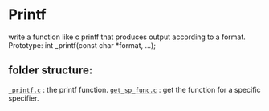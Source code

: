 # Printf

write a function like c printf that produces output according to a format.
Prototype: int \_printf(const char \*format, ...);

## folder structure:

[`_printf.c`](./_printf.c) : the printf function.
[`get_sp_func.c`](./_get.sp_func.c) : get the function for a specific specifier.
